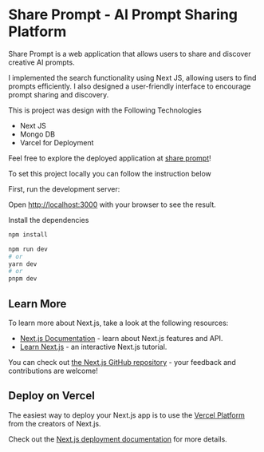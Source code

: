  # Share Prompt - AI Prompt Sharing Platform

Share Prompt is a web application that allows users to share and discover creative AI prompts.

I implemented the search functionality using Next JS, allowing users to find prompts efficiently.
I also designed a user-friendly interface to encourage prompt sharing and discovery.

This is project was design with the Following Technologies 

- Next JS
- Mongo DB
- Varcel for Deployment
  

Feel free to explore the deployed application at [share prompt](https://share-prompts-lovat.vercel.app/)!


To set this project locally  you can follow the instruction below

First, run the development server:

Open [http://localhost:3000](http://localhost:3000) with your browser to see the result.

Install the dependencies
```bash
npm install
```

```bash
npm run dev
# or
yarn dev
# or
pnpm dev
```

## Learn More

To learn more about Next.js, take a look at the following resources:

- [Next.js Documentation](https://nextjs.org/docs) - learn about Next.js features and API.
- [Learn Next.js](https://nextjs.org/learn) - an interactive Next.js tutorial.

You can check out [the Next.js GitHub repository](https://github.com/vercel/next.js/) - your feedback and contributions are welcome!

## Deploy on Vercel

The easiest way to deploy your Next.js app is to use the [Vercel Platform](https://vercel.com/new?utm_medium=default-template&filter=next.js&utm_source=create-next-app&utm_campaign=create-next-app-readme) from the creators of Next.js.

Check out the  [Next.js deployment documentation](https://nextjs.org/docs/deployment) for more details.
